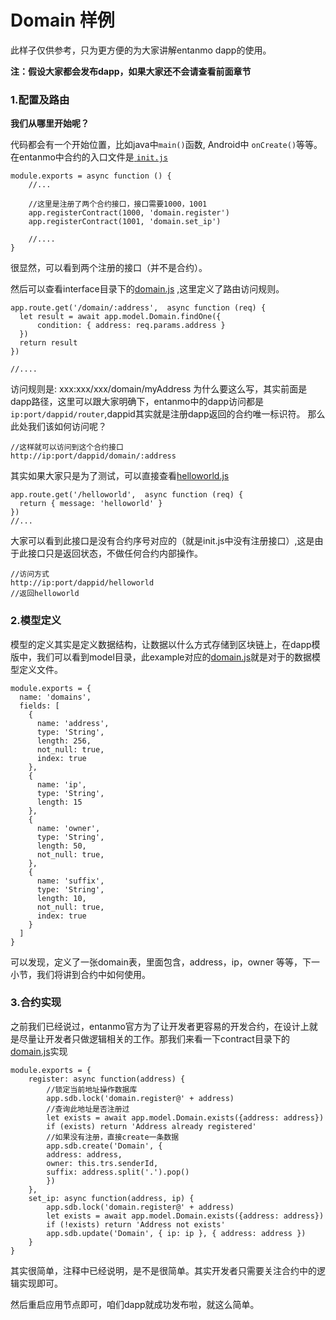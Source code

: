 
# Domain 样例

此样子仅供参考，只为更方便的为大家讲解entanmo dapp的使用。

**注：假设大家都会发布dapp，如果大家还不会请查看前面章节**

### 1.配置及路由 
**我们从哪里开始呢？**

代码都会有一个开始位置，比如java中`main()`函数, Android中 `onCreate()`等等。在entanmo中合约的入口文件是[ `init.js`](./init.js)

	module.exports = async function () {
		//...
		
		//这里是注册了两个合约接口，接口需要1000，1001
	  	app.registerContract(1000, 'domain.register')
	  	app.registerContract(1001, 'domain.set_ip')

  		//....
	}

很显然，可以看到两个注册的接口（并不是合约）。


然后可以查看interface目录下的[domain.js](./interface/domain.js) ,这里定义了路由访问规则。

	app.route.get('/domain/:address',  async function (req) {
	  let result = await app.model.Domain.findOne({
	      condition: { address: req.params.address }
	  })
	  return result
	})
	
	//....
访问规则是:  xxx:xxx/xxx/domain/myAddress 为什么要这么写，其实前面是dapp路径，这里可以跟大家明确下，entanmo中的dapp访问都是 `ip:port/dappid/router`,dappid其实就是注册dapp返回的合约唯一标识符。
那么此处我们该如何访问呢？
	
	//这样就可以访问到这个合约接口
	http://ip:port/dappid/domain/:address
	
其实如果大家只是为了测试，可以直接查看[helloworld.js](./interface/helloworld.js)

	app.route.get('/helloworld',  async function (req) {
	  return { message: 'helloworld' }
	})	
	//...

大家可以看到此接口是没有合约序号对应的（就是init.js中没有注册接口）,这是由于此接口只是返回状态，不做任何合约内部操作。
	
	//访问方式
	http://ip:port/dappid/helloworld
	//返回helloworld
	

### 2.模型定义
模型的定义其实是定义数据结构，让数据以什么方式存储到区块链上，在dapp模版中，我们可以看到model目录，此example对应的[domain.js](./model/domain.js)就是对于的数据模型定义文件。

	module.exports = {
	  name: 'domains',
	  fields: [
	    {
	      name: 'address',
	      type: 'String',
	      length: 256,
	      not_null: true,
	      index: true
	    },
	    {
	      name: 'ip',
	      type: 'String',
	      length: 15
	    },
	    {
	      name: 'owner',
	      type: 'String',
	      length: 50,
	      not_null: true,
	    },
	    {
	      name: 'suffix',
	      type: 'String',
	      length: 10,
	      not_null: true,
	      index: true
	    }
	  ]
	}
	
可以发现，定义了一张domain表，里面包含，address，ip，owner 等等，下一小节，我们将讲到合约中如何使用。

### 3.合约实现
之前我们已经说过，entanmo官方为了让开发者更容易的开发合约，在设计上就是尽量让开发者只做逻辑相关的工作。那我们来看一下contract目录下的[domain.js](./contract/domain.js)实现

	module.exports = {
		register: async function(address) {
	  		//锁定当前地址操作数据库
	    	app.sdb.lock('domain.register@' + address)
	    	//查询此地址是否注册过
	    	let exists = await app.model.Domain.exists({address: address})
	    	if (exists) return 'Address already registered'
	    	//如果没有注册，直接create一条数据
	    	app.sdb.create('Domain', {
	      	address: address,
	      	owner: this.trs.senderId,
	      	suffix: address.split('.').pop()
	    	})
	  	},
	  	set_ip: async function(address, ip) {
	    	app.sdb.lock('domain.register@' + address)
	    	let exists = await app.model.Domain.exists({address: address})
	    	if (!exists) return 'Address not exists' 
	    	app.sdb.update('Domain', { ip: ip }, { address: address })
	  	}
	}

其实很简单，注释中已经说明，是不是很简单。其实开发者只需要关注合约中的逻辑实现即可。
	
然后重启应用节点即可，咱们dapp就成功发布啦，就这么简单。